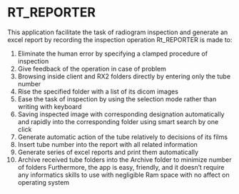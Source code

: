 # RT_REPORTER
This application facilitate the task of radiogram inspection and generate an excel report by recording the inspection operation 
Rt_REPORTER is made to:
1.	Eliminate the human error by specifying a clamped procedure  of inspection
2.	Give  feedback of the operation in case of problem 
3.	Browsing inside client and RX2 folders directly by entering only the tube number
4.	Rise the specified folder with a list of its dicom images
5.	Ease the task of inspection by using the selection mode rather than writing with keyboard 
6.	Saving inspected image with corresponding designation automatically and rapidly into the corresponding folder  using smart search by one click
7.	Generate automatic action of the tube relatively to decisions of its films 
8.	Insert tube  number into the report  with all related information 
9.	Generate series of excel  reports and print them  automatically 
10.	Archive  received tube folders into the Archive folder to minimize number of folders 
Furthermore, the app is easy, friendly, and it doesn’t require any informatics skills to use with negligible Ram space with no affect on operating system  
